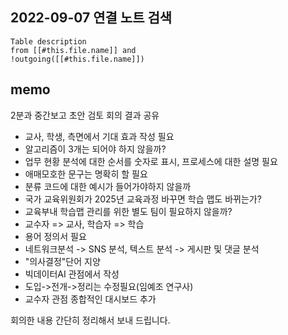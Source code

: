 ## 2022-09-07 연결 노트 검색

```dataview
Table description
from [[#this.file.name]] and
!outgoing([[#this.file.name]])
```

## memo
2분과 중간보고 초안 검토 회의 결과 공유
- 교사, 학생, 측면에서 기대 효과 작성 필요
- 알고리즘이 3개는 되어야 하지 않을까?
- 업무 현황 분석에 대한 순서를 숫자로 표시, 프로세스에 대한 설명 필요
- 애매모호한 문구는 명확히 할 필요
- 분류 코드에 대한 예시가 들어가야하지 않을까
- 국가 교육위원회가 2025년 교육과정 바꾸면 학습 맵도 바뀌는가?
- 교육부내 학습맵 관리를 위한 별도 팀이 필요하지 않을까?
- 교수자 => 교사, 학습자 => 학습
- 용어 정의서 필요
- 네트워크분석 -> SNS 분석, 텍스트 분석 -> 게시판 및 댓글 분석
- "의사결정"단어 지양
- 빅데이터AI 관점에서 작성
- 도입->전개->정리는 수정필요(임예조 연구사)
- 교수자 관점 종합적인 대시보드 추가

회의한 내용 간단히 정리해서 보내 드립니다.